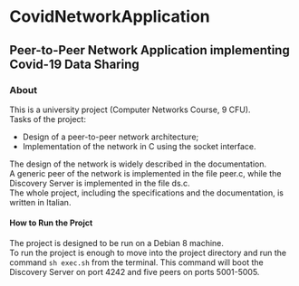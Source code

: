 # CovidNetworkApplication
## Peer-to-Peer Network Application implementing Covid-19 Data Sharing
### About
This is a university project (Computer Networks Course, 9 CFU).  
Tasks of the project:
* Design of a peer-to-peer network architecture;
* Implementation of the network in C using the socket interface.

The design of the network is widely described in the documentation.  
A generic peer of the network is implemented in the file peer.c, while the Discovery Server is implemented in the file ds.c.  
The whole project, including the specifications and the documentation, is written in Italian.

#### How to Run the Projct
The project is designed to be run on a Debian 8 machine.  
To run the project is enough to move into the project directory and run the command `sh exec.sh` from the terminal. This command will boot the Discovery Server on port 4242 and five peers on ports 5001-5005.
